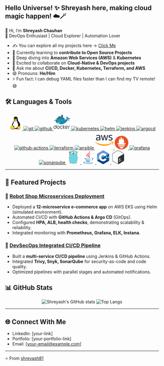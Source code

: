  ## Hello Universe! ✨ Shreyash here, making cloud magic happen! ☁️🪄

👋 Hi, I’m **Shreyash Chauhan**  
🚀 DevOps Enthusiast | Cloud Explorer | Automation Lover  

- ✍ You can explore all my projects here → [Click Me](https://github.com/shreyash81?tab=repositories)  
- 🔭 Currently learning to **contribute to Open Source Projects**  
- 🌱 Deep diving into **Amazon Web Services (AWS)** & **Kubernetes**  
- 👯 Excited to collaborate on **Cloud-Native & DevOps projects**  
- 💬 Ask me about **CI/CD, Docker, Kubernetes, Terraform, and AWS**  
- 😄 Pronouns: **He/Him**  
- ⚡ Fun fact: I can debug YAML files faster than I can find my TV remote! 😅  



## 🛠️ Languages & Tools

<p align="center">  
  <!-- OS & Basics -->
  <a href="https://www.linux.org/" target="_blank" rel="noreferrer"> 
    <img src="https://raw.githubusercontent.com/devicons/devicon/master/icons/linux/linux-original.svg" alt="linux" width="45" height="45"/> 
  </a> 
  <a href="https://git-scm.com/" target="_blank" rel="noreferrer"> 
    <img src="https://www.vectorlogo.zone/logos/git-scm/git-scm-icon.svg" alt="git" width="45" height="45"/> 
  </a> 
  <a href="https://github.com/" target="_blank" rel="noreferrer"> 
    <img src="https://github.githubassets.com/images/modules/logos_page/GitHub-Mark.png" alt="github" width="45" height="45"/> 
  </a>   

  <!-- Containers & Orchestration -->
  <a href="https://www.docker.com/" target="_blank" rel="noreferrer"> 
    <img src="https://raw.githubusercontent.com/devicons/devicon/master/icons/docker/docker-original-wordmark.svg" alt="docker" width="55" height="55"/> 
  </a> 
  <a href="https://kubernetes.io/" target="_blank" rel="noreferrer"> 
    <img src="https://www.vectorlogo.zone/logos/kubernetes/kubernetes-icon.svg" alt="kubernetes" width="50" height="50"/> 
  </a> 
  <a href="https://helm.sh/" target="_blank" rel="noreferrer"> 
    <img src="https://helm.sh/img/helm.svg" alt="helm" width="50" height="50"/> 
  </a> 

  <!-- CI/CD -->
  <a href="https://www.jenkins.io/" target="_blank" rel="noreferrer"> 
    <img src="https://www.vectorlogo.zone/logos/jenkins/jenkins-icon.svg" alt="jenkins" width="45" height="45"/> 
  </a> 
  <a href="https://argo-cd.readthedocs.io/" target="_blank" rel="noreferrer"> 
    <img src="https://argo-cd.readthedocs.io/en/stable/assets/argo.png" alt="argocd" width="50" height="50"/> 
  </a> 
  <a href="https://docs.github.com/en/actions" target="_blank" rel="noreferrer"> 
    <img src="https://avatars.githubusercontent.com/u/44036562?s=200&v=4" alt="github-actions" width="45" height="45"/> 
  </a>

  <!-- Infra as Code -->
  <a href="https://www.terraform.io/" target="_blank" rel="noreferrer"> 
    <img src="https://www.vectorlogo.zone/logos/terraformio/terraformio-icon.svg" alt="terraform" width="45" height="45"/> 
  </a>
  <a href="https://www.ansible.com/" target="_blank" rel="noreferrer"> 
    <img src="https://www.vectorlogo.zone/logos/ansible/ansible-icon.svg" alt="ansible" width="45" height="45"/> 
  </a> 

  <!-- Cloud -->
  <a href="https://aws.amazon.com/" target="_blank" rel="noreferrer"> 
    <img src="https://raw.githubusercontent.com/devicons/devicon/master/icons/amazonwebservices/amazonwebservices-original-wordmark.svg" alt="aws" width="60" height="60"/> 
  </a> 

  <!-- Monitoring & Security -->
  <a href="https://prometheus.io/" target="_blank" rel="noreferrer"> 
    <img src="https://raw.githubusercontent.com/devicons/devicon/master/icons/prometheus/prometheus-original.svg" alt="prometheus" width="45" height="45"/> 
  </a>
  <a href="https://grafana.com/" target="_blank" rel="noreferrer"> 
    <img src="https://www.vectorlogo.zone/logos/grafana/grafana-icon.svg" alt="grafana" width="45" height="45"/> 
  </a>
  <a href="https://sonarqube.org/" target="_blank" rel="noreferrer"> 
    <img src="https://cdn.worldvectorlogo.com/logos/sonarqube.svg" alt="sonarqube" width="45" height="45"/> 
  </a>

  <!-- Programming -->
  <a href="https://golang.org/" target="_blank" rel="noreferrer"> 
    <img src="https://raw.githubusercontent.com/devicons/devicon/master/icons/go/go-original.svg" alt="go" width="45" height="45"/> 
  </a>
  <a href="https://www.java.com/" target="_blank" rel="noreferrer"> 
    <img src="https://raw.githubusercontent.com/devicons/devicon/master/icons/java/java-original.svg" alt="java" width="45" height="45"/> 
  </a>
  <a href="https://isocpp.org/" target="_blank" rel="noreferrer"> 
    <img src="https://raw.githubusercontent.com/devicons/devicon/master/icons/cplusplus/cplusplus-original.svg" alt="cplusplus" width="45" height="45"/> 
  </a>
  <a href="https://www.gnu.org/software/bash/" target="_blank" rel="noreferrer"> 
    <img src="https://raw.githubusercontent.com/devicons/devicon/master/icons/bash/bash-original.svg" alt="bash" width="45" height="45"/> 
  </a>
</p>

---

## 📌 Featured Projects

### 🔹 [Robot Shop Microservices Deployment](https://github.com/shreyash81/robot-shop)  
- Deployed a **12-microservice e-commerce app** on AWS EKS using Helm (simulated environment).  
- Automated CI/CD with **GitHub Actions & Argo CD** (GitOps).  
- Configured **HPA, ALB, health checks**, demonstrating scalability & reliability.  
- Integrated monitoring with **Prometheus, Grafana, ELK, Instana**.  

### 🔹 [DevSecOps Integrated CI/CD Pipeline](https://github.com/shreyash81/devsecops-pipeline)  
- Built a **multi-service CI/CD pipeline** using Jenkins & GitHub Actions.  
- Integrated **Trivy, Snyk, SonarQube** for security-as-code and code quality.  
- Optimized pipelines with parallel stages and automated notifications.



## 📊 GitHub Stats

<p align="center">
  <img src="https://github-readme-stats.vercel.app/api?username=shreyash81&show_icons=true&theme=radical" alt="Shreyash's GitHub stats" height="160"/>
  <img src="https://github-readme-stats.vercel.app/api/top-langs/?username=shreyash81&layout=compact&theme=radical" alt="Top Langs" height="160"/>
</p>

---

## 🌐 Connect With Me

- LinkedIn: [your-link]  
- Portfolio: [your-portfolio-link]  
- Email: [your-email@example.com]

---

⭐ From [shreyash81](https://github.com/shreyash81)
